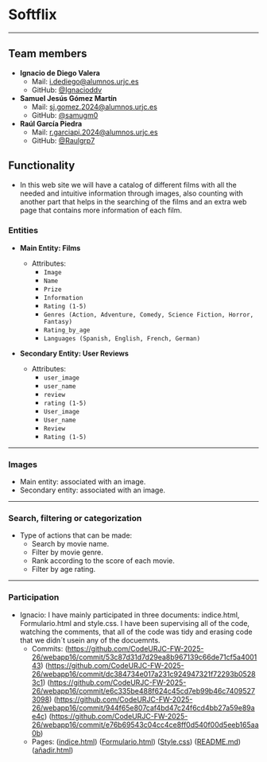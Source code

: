 #  Softflix
---
##  Team members 
- **Ignacio de Diego Valera**  
  -  Mail: i.dediego@alumnos.urjc.es  
  -  GitHub: [@Ignacioddv](https://github.com/Ignacioddv)
- **Samuel Jesús Gómez Martín**  
  -  Mail: sj.gomez.2024@alumnos.urjc.es  
  -  GitHub: [@samugm0](https://github.com/samugm0)
- **Raúl García Piedra**  
  -  Mail: r.garciapi.2024@alumnos.urjc.es  
  -  GitHub: [@Raulgrp7](https://github.com/Raulgrp7)
##  Functionality
- In this web site we will have a catalog of different films with all the  needed and intuitive information through images, also counting with another part that helps  in the searching of the films and an extra web page that contains more information of each film.
###  Entities
- **Main Entity: Films**  
  - Attributes: 
    - `Image`  
    - `Name`  
    - `Prize`
    - `Information`
    - `Rating (1-5)`
    - `Genres (Action, Adventure, Comedy, Science Fiction, Horror, Fantasy)`
    - `Rating_by_age`
    - `Languages (Spanish, English, French, German)`

- **Secondary Entity: User Reviews**  
  - Attributes:   
    - `user_image`  
    - `user_name`
    - `review`
    - `rating (1-5)`
    - `User_image`  
    - `User_name`
    - `Review`
    - `Rating (1-5)`

---

###  Images
- Main entity: associated with an image.  
- Secondary entity: associated with an image.  
---
###  Search, filtering or categorization
- Type of actions that can be made:  
  - Search by movie name.  
  - Filter by movie genre.  
  - Rank according to the score of each movie.
  - Filter by age rating.

---

### Participation
- Ignacio: I have mainly participated in three documents: indice.html, Formulario.html and style.css. I have been supervising all of the code, watching the comments, that all of the code was tidy and erasing code that we didn´t usein any of the docuemnts.
  - Commits: (https://github.com/CodeURJC-FW-2025-26/webapp16/commit/53c87d31d7d29ea8b967139c66de71cf5a400143)
             (https://github.com/CodeURJC-FW-2025-26/webapp16/commit/dc384734e017a231c924947321f72293b05283c1)
             (https://github.com/CodeURJC-FW-2025-26/webapp16/commit/e6c335be488f624c45cd7eb99b46c74095273098)
             (https://github.com/CodeURJC-FW-2025-26/webapp16/commit/944f65e807caf4bd47c24f6cd4bb27a59e89ae4c)
             (https://github.com/CodeURJC-FW-2025-26/webapp16/commit/e76b69543c04cc4ce8ff0d540f00d5eeb165aa0b)
  - Pages: ([indice.html](https://github.com/CodeURJC-FW-2025-26/webapp16/blob/main/indice.html))
          ([Formulario.html](https://github.com/CodeURJC-FW-2025-26/webapp16/blob/main/Formulario.html))
          ([Style.css](https://github.com/CodeURJC-FW-2025-26/webapp16/blob/main/style.css))
          ([README.md](https://github.com/CodeURJC-FW-2025-26/webapp16/blob/main/README.md))
          ([añadir.html](https://github.com/CodeURJC-FW-2025-26/webapp16/blob/main/a%C3%B1adir.html))
